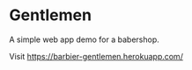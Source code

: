# Gentlemen

A simple web app demo for a babershop.

Visit https://barbier-gentlemen.herokuapp.com/
